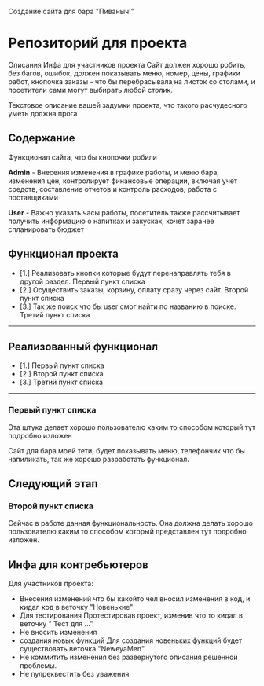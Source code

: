 Создание сайта для бара "Пиваныч!"

# Репозиторий для проекта

Описания
Инфа для участников проекта
Сайт должен хорошо робить, без багов, ошибок, должен показывать меню, номер, цены, графики работ, кнопочка заказы - 
что бы перебрасывала на листок со столами, и посетители сами могут выбирать любой столик.

Текстовое описание вашей задумки проекта, что такого расчудесного уметь должна прога

## Содержание

Функционал сайта, что бы кнопочки робили

**Admin** - Внесения изменения в графике работы, и меню бара, изменения цен, контролирует финансовые операции, включая учет средств, составление отчетов и контроль расходов, работа с поставщиками

**User** - Важно указать часы работы, посетитель также рассчитывает получить информацию о напитках и закусках, хочет заранее спланировать бюджет


## Функционал проекта

- [1.] Реализовать кнопки которые будут перенаправлять тебя в другой раздел. Первый пункт списка
- [2.] Осуществить заказы, корзину, оплату сразу через сайт. Второй пункт списка
- [3.] Так же поиск что бы user смог найти по названию в поиске. Третий пункт списка
---

## Реализованный функционал

- [1.] Первый пункт списка
- [2.] Второй пункт списка
- [3.] Третий пункт списка
---

### Первый  пункт списка 

Эта штука делает хорошо пользователю каким то способом который тут подробно изложен

Сайт для бара моей тети, будет показывать меню, телефончик что бы напиликать, так же хорошо разработать функционал.

## Следующий этап


### Второй пункт списка

Сейчас в работе данная функциональность. Она должна делать хорошо пользователю каким то способом который представлен тут подробно изложен.

## Инфа для контребьютеров



Для участников проекта: 
- Внесения изменений 
	что бы какойто чел вносил изменения в код, и кидал код в веточку "Новенькие"
- Для тестирования
	Протестировав проект, изменив что то кидал в веточку " Тест для ..."
- Не вносить изменения
- создания новых функций
	Для создания новеньких функций будет существовать веточка "NeweyaMen"
- Не коммитить изменения без развернутого описания решенной проблемы.
- Не пулреквестить без уважения




